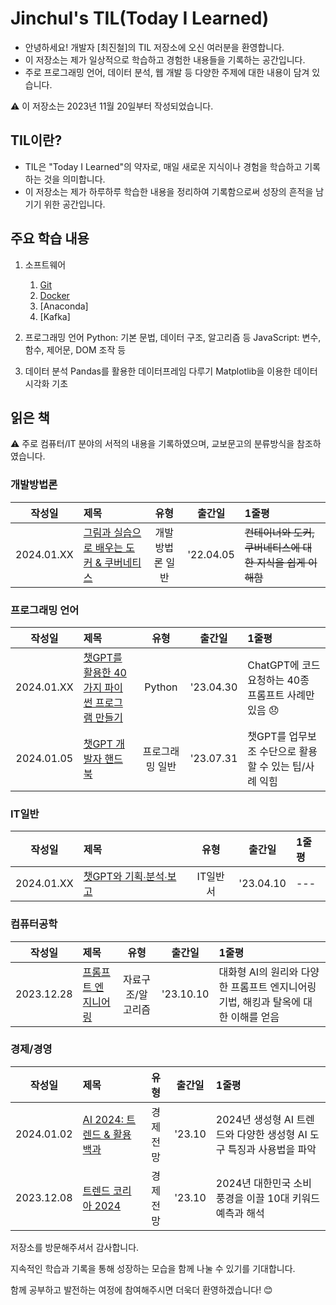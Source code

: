 ﻿# Jinchul's TIL(Today I Learned)
- 안녕하세요! 개발자 [최진철]의 TIL 저장소에 오신 여러분을 환영합니다. 
- 이 저장소는 제가 일상적으로 학습하고 경험한 내용들을 기록하는 공간입니다. 
- 주로 프로그래밍 언어, 데이터 분석, 웹 개발 등 다양한 주제에 대한 내용이 담겨 있습니다.

⚠️ 이 저장소는 2023년 11월 20일부터 작성되었습니다.

## TIL이란?
- TIL은 "Today I Learned"의 약자로, 매일 새로운 지식이나 경험을 학습하고 기록하는 것을 의미합니다. 
- 이 저장소는 제가 하루하루 학습한 내용을 정리하여 기록함으로써 성장의 흔적을 남기기 위한 공간입니다.

## 주요 학습 내용
1. 소프트웨어
   1. [Git](https://github.com/spiders22v/TIL/tree/main/git)
   2. [Docker](https://github.com/spiders22v/TIL/tree/main/docker)
   3. [Anaconda]
   4. [Kafka] 

2. 프로그래밍 언어
Python: 기본 문법, 데이터 구조, 알고리즘 등
JavaScript: 변수, 함수, 제어문, DOM 조작 등
3. 데이터 분석
Pandas를 활용한 데이터프레임 다루기
Matplotlib을 이용한 데이터 시각화 기초

## 읽은 책
⚠️ 주로 컴퓨터/IT 분야의 서적의 내용을 기록하였으며, 교보문고의 분류방식을 참조하였습니다.

### 개발방법론
|작성일|제목|유형|출간일|1줄평|
|:---:|:---|:---:|:---:|:---|
|2024.01.XX|[그림과 실습으로 배우는 도커 & 쿠버네티스](https://github.com/spiders22v/TIL/blob/main/docker/2022.04_%EA%B7%B8%EB%A6%BC%EA%B3%BC%20%EC%8B%A4%EC%8A%B5%EC%9C%BC%EB%A1%9C%20%EB%B0%B0%EC%9A%B0%EB%8A%94%20%EB%8F%84%EC%BB%A4%20%26%20%EC%BF%A0%EB%B2%84%EB%84%A4%ED%8B%B0%EC%8A%A4.md)|개발방법론 일반|'22.04.05|~~컨테이너와 도커, 쿠버네티스에 대한 지식을 쉽게 이해함~~|

### 프로그래밍 언어
|작성일|제목|유형|출간일|1줄평|
|:---:|:---|:---:|:---:|:---|
|2024.01.XX|[챗GPT를 활용한 40가지 파이썬 프로그램 만들기](https://github.com/spiders22v/TIL/blob/main/book/2024.01_%EC%B1%97GPT%EB%A5%BC%20%ED%99%9C%EC%9A%A9%ED%95%9C%2040%EA%B0%80%EC%A7%80%20%ED%8C%8C%EC%9D%B4%EC%8D%AC%20%ED%94%84%EB%A1%9C%EA%B7%B8%EB%9E%A8%20%EB%A7%8C%EB%93%A4%EA%B8%B0.md)|Python|'23.04.30|ChatGPT에 코드 요청하는 40종 프롬프트 사례만 있음 😞 |
|2024.01.05|[챗GPT 개발자 핸드북](https://github.com/spiders22v/TIL/blob/main/book/2024.01_%EC%B1%97GPT%20%EA%B0%9C%EB%B0%9C%EC%9E%90%20%ED%95%B8%EB%93%9C%EB%B6%81.md)|프로그래밍 일반|'23.07.31|챗GPT를 업무보조 수단으로 활용할 수 있는 팁/사례 익힘|

### IT일반

|작성일|제목|유형|출간일|1줄평|
|:---:|:---|:---:|:---:|:---|
|2024.01.XX|[챗GPT와 기획∙분석∙보고](https://github.com/spiders22v/TIL/blob/main/book/2024.01_%EC%B1%97GPT%EC%99%80%20%EA%B8%B0%ED%9A%8D%E2%88%99%EB%B6%84%EC%84%9D%E2%88%99%EB%B3%B4%EA%B3%A0.md)|IT일반서|'23.04.10|---|

### 컴퓨터공학

|작성일|제목|유형|출간일|1줄평|
|:---:|:---|:---:|:---:|:---|
|2023.12.28|[프롬프트 엔지니어링](https://github.com/spiders22v/TIL/blob/main/book/2023.12_%ED%94%84%EB%A1%AC%ED%94%84%ED%8A%B8%20%EC%97%94%EC%A7%80%EB%8B%88%EC%96%B4%EB%A7%81.md)|자료구조/알고리즘|'23.10.10|대화형 AI의 원리와 다양한 프롬프트 엔지니어링 기법, 해킹과 탈옥에 대한 이해를 얻음|


### 경제/경영

|작성일|제목|유형|출간일|1줄평|
|:---:|:---|:---:|:---:|:---|
|2024.01.02|[AI 2024: 트렌드 & 활용백과](https://github.com/spiders22v/TIL/blob/main/book/2023.12_AI%202024%20%ED%8A%B8%EB%A0%8C%EB%93%9C%26%ED%99%9C%EC%9A%A9%EB%B0%B1%EA%B3%BC.md)|경제전망|'23.10|2024년 생성형 AI 트렌드와 다양한 생성형 AI 도구 특징과 사용법을 파악|
|2023.12.08|[트렌드 코리아 2024](https://github.com/spiders22v/TIL/blob/main/book/2023.12_%ED%8A%B8%EB%A0%8C%EB%93%9C%20%EC%BD%94%EB%A6%AC%EC%95%84%202024.md)|경제전망|'23.10|2024년 대한민국 소비 풍경을 이끌 10대 키워드 예측과 해석






저장소를 방문해주셔서 감사합니다. 

지속적인 학습과 기록을 통해 성장하는 모습을 함께 나눌 수 있기를 기대합니다. 

함께 공부하고 발전하는 여정에 참여해주시면 더욱더 환영하겠습니다! 😊